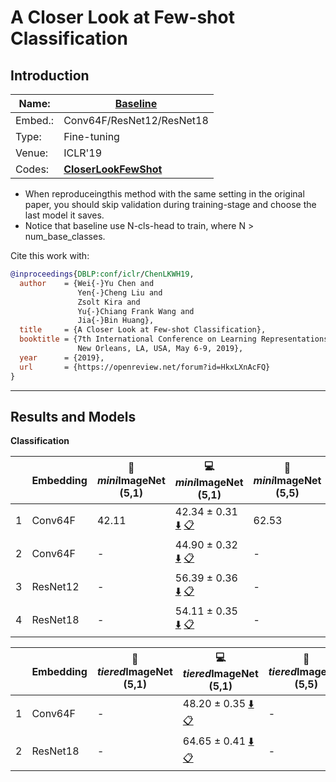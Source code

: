 # A Closer Look at Few-shot Classification
## Introduction
| Name:    | [Baseline](https://arxiv.org/abs/1904.04232)                          |
|----------|-------------------------------|
| Embed.:  | Conv64F/ResNet12/ResNet18 |
| Type:    | Fine-tuning       |
| Venue:   | ICLR'19                      |
| Codes:   | [**CloserLookFewShot**](https://github.com/wyharveychen/CloserLookFewShot)|

+ When reproduceingthis method with the same setting in the original paper, you should skip validation during training-stage and choose the last model it saves.
+ Notice that baseline use N-cls-head to train, where N > num_base_classes.

Cite this work with:
```bibtex
@inproceedings{DBLP:conf/iclr/ChenLKWH19,
  author    = {Wei{-}Yu Chen and
               Yen{-}Cheng Liu and
               Zsolt Kira and
               Yu{-}Chiang Frank Wang and
               Jia{-}Bin Huang},
  title     = {A Closer Look at Few-shot Classification},
  booktitle = {7th International Conference on Learning Representations, {ICLR} 2019,
               New Orleans, LA, USA, May 6-9, 2019},
  year      = {2019},
  url       = {https://openreview.net/forum?id=HkxLXnAcFQ}
}
```
---
## Results and Models

**Classification**

|   | Embedding | :book: *mini*ImageNet (5,1) | :computer: *mini*ImageNet (5,1) | :book:*mini*ImageNet (5,5) | :computer: *mini*ImageNet (5,5) | :memo: Comments  |
|---|-----------|--------------------|--------------------|--------------------|--------------------|---|
| 1 | Conv64F | 42.11 | 42.34 ± 0.31 [:arrow_down:](https://drive.google.com/drive/folders/1GKt_Y-CZqgzsm4YQEkeP0j_xTvjKhlng?usp=sharing) [:clipboard:](./Baseline-miniImageNet--ravi-Conv64F-5-Reproduce.yaml) | 62.53 | 62.18 ± 0.30 [:arrow_down:](https://drive.google.com/drive/folders/1GKt_Y-CZqgzsm4YQEkeP0j_xTvjKhlng?usp=sharing) [:clipboard:](./Baseline-miniImageNet--ravi-Conv64F-5-Reproduce.yaml) | Reproduce |
| 2 | Conv64F | - | 44.90 ± 0.32 [:arrow_down:](https://drive.google.com/drive/folders/14KXSJnGnX7TCp3-h0IRPKDKgKDQlqy8N?usp=sharing) [:clipboard:](./Baseline-miniImageNet--ravi-Conv64F-Table2.yaml) | - | 63.96 ± 0.30 [:arrow_down:](https://drive.google.com/drive/folders/14KXSJnGnX7TCp3-h0IRPKDKgKDQlqy8N?usp=sharing) [:clipboard:](./Baseline-miniImageNet--ravi-Conv64F-Table2.yaml) | Table.2 |
| 3 | ResNet12 | - | 56.39 ± 0.36 [:arrow_down:](https://drive.google.com/drive/folders/1iDO-nbK2Xo5pGODJ88uzEZ5hVV6w2dKf?usp=sharing) [:clipboard:](./Baseline-miniImageNet--ravi-resnet12-Table2.yaml) | - | 76.18 ± 0.27 [:arrow_down:](https://drive.google.com/drive/folders/1iDO-nbK2Xo5pGODJ88uzEZ5hVV6w2dKf?usp=sharing) [:clipboard:](./Baseline-miniImageNet--ravi-resnet12-Table2.yaml) | Table.2 |
| 4 | ResNet18 | - | 54.11 ± 0.35 [:arrow_down:](https://drive.google.com/drive/folders/1-EYAms9N_iRXHu14JHigbIqAsMTEJXgG?usp=sharing) [:clipboard:](./Baseline-miniImageNet--ravi-resnet18-Table2.yaml) | - | 74.44 ± 0.29 [:arrow_down:](https://drive.google.com/drive/folders/1-EYAms9N_iRXHu14JHigbIqAsMTEJXgG?usp=sharing) [:clipboard:](./Baseline-miniImageNet--ravi-resnet18-Table2.yaml) | Table.2 |



|   | Embedding | :book: *tiered*ImageNet (5,1) | :computer: *tiered*ImageNet (5,1) | :book:*tiered*ImageNet (5,5) | :computer: *tiered*ImageNet (5,5) | :memo: Comments  |
|---|-----------|--------------------|--------------------|--------------------|--------------------|---|
| 1 | Conv64F | - | 48.20 ± 0.35 [:arrow_down:](https://drive.google.com/drive/folders/1WI-oqDQz73j28oMcFe2h_HxMv-oN9kH9?usp=sharing) [:clipboard:](./Baseline-tiered_imagenet-Conv64F-Table2.yaml) | - | 68.96 ± 0.33 [:arrow_down:](https://drive.google.com/drive/folders/1WI-oqDQz73j28oMcFe2h_HxMv-oN9kH9?usp=sharing) [:clipboard:](./Baseline-tiered_imagenet-Conv64F-Table2.yaml) | Table2 |
| 2 | ResNet18 | - | 64.65 ± 0.41 [:arrow_down:](https://drive.google.com/drive/folders/12YoN2Xd6tAlJQ-Yd5KZyXqubo1q0B11S?usp=sharing) [:clipboard:](./Baseline-tiered_imagenet-resnet18-Table2.yaml) | - | 82.73 ± 0.29 [:arrow_down:](https://drive.google.com/drive/folders/12YoN2Xd6tAlJQ-Yd5KZyXqubo1q0B11S?usp=sharing) [:clipboard:](./Baseline-tiered_imagenet-resnet18-Table2.yaml) | Table2 |
